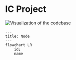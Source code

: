 # IC Project


![Visualization of the codebase](./diagram.svg)

```mermaid
---
title: Node
---
flowchart LR
    id;
    name

```

